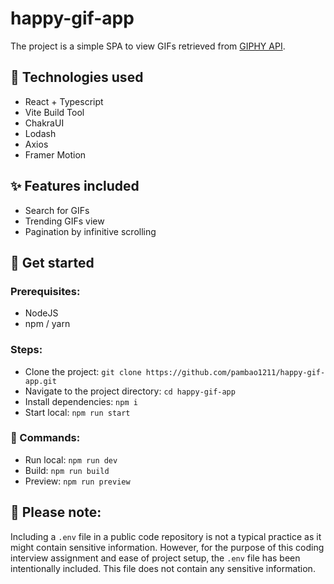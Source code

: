 # happy-gif-app

The project is a simple SPA to view GIFs retrieved from [GIPHY API](color="gray.800").


## 🧰 Technologies used
- React + Typescript
- Vite Build Tool
- ChakraUI
- Lodash
- Axios
- Framer Motion

## ✨ Features included
- Search for GIFs
- Trending GIFs view
- Pagination by infinitive scrolling

## 🚀 Get started

### Prerequisites:
- NodeJS
- npm / yarn

### Steps:
- Clone the project: `git clone https://github.com/pambao1211/happy-gif-app.git`
- Navigate to the project directory: `cd happy-gif-app`
- Install dependencies: `npm i`
- Start local: `npm run start`

### 🛵 Commands:
- Run local: `npm run dev`
- Build: `npm run build`
- Preview: `npm run preview`

## 📌 Please note: 
Including a `.env` file in a public code repository is not a typical practice as it might contain sensitive information. However, for the purpose of this coding interview assignment and ease of project setup, the `.env` file has been intentionally included. This file does not contain any sensitive information.
